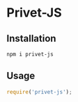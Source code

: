 # Privet-JS

## Installation

```bash
npm i privet-js
```

## Usage

```js
require('privet-js');
```
